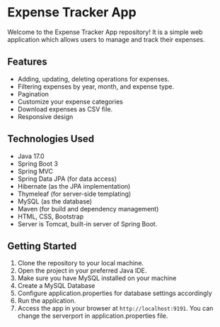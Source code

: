 # Expense Tracker App

Welcome to the Expense Tracker App repository! It is a simple web application which allows users to manage and track their expenses. 

## Features

- Adding, updating, deleting operations for expenses.
- Filtering expenses by year, month, and expense type.
- Pagination
- Customize your expense categories
- Download expenses as CSV file.
- Responsive design 

## Technologies Used

- Java 17.0
- Spring Boot 3
- Spring MVC
- Spring Data JPA (for data access)
- Hibernate (as the JPA implementation)
- Thymeleaf (for server-side templating)
- MySQL (as the database)
- Maven (for build and dependency management)
- HTML, CSS, Bootstrap
- Server is Tomcat, built-in server of Spring Boot.

## Getting Started

1. Clone the repository to your local machine.
2. Open the project in your preferred Java IDE.
3. Make sure you have MySQL installed on your machine
4. Create a MySQL Database
5. Configure application.properties for database settings accordingly
6. Run the application.
7. Access the app in your browser at `http://localhost:9191`. You can change the serverport in application.properties file.



